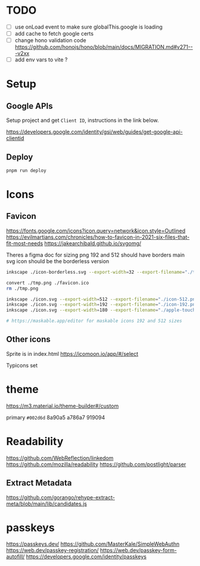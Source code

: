 # TODO

- [ ] use onLoad event to make sure globalThis.google is loading
- [ ] add cache to fetch google certs
- [ ] change hono validation code https://github.com/honojs/hono/blob/main/docs/MIGRATION.md#v271---v2xx
- [ ] add env vars to vite ?

# Setup

## Google APIs

Setup project and get `Client ID`, instructions in the link below.

https://developers.google.com/identity/gsi/web/guides/get-google-api-clientid

## Deploy

```bash
pnpm run deploy
```

# Icons

## Favicon

https://fonts.google.com/icons?icon.query=network&icon.style=Outlined
https://evilmartians.com/chronicles/how-to-favicon-in-2021-six-files-that-fit-most-needs
https://jakearchibald.github.io/svgomg/

Theres a figma doc for sizing
png 192 and 512 should have borders
main svg icon should be the borderless version

```bash
inkscape ./icon-borderless.svg --export-width=32 --export-filename="./tmp.png"

convert ./tmp.png ./favicon.ico
rm ./tmp.png

inkscape ./icon.svg --export-width=512 --export-filename="./icon-512.png"
inkscape ./icon.svg --export-width=192 --export-filename="./icon-192.png"
inkscape ./icon.svg --export-width=180 --export-filename="./apple-touch-icon.png"

# https://maskable.app/editor for maskable icons 192 and 512 sizes

```

## Other icons

Sprite is in index.html
https://icomoon.io/app/#/select

Typicons set

# theme

https://m3.material.io/theme-builder#/custom

primary `#002d6d`
8a90a5
a786a7
919094

# Readability

https://github.com/WebReflection/linkedom
https://github.com/mozilla/readability
https://github.com/postlight/parser

## Extract Metadata

https://github.com/gorango/rehype-extract-meta/blob/main/lib/candidates.js

# passkeys

https://passkeys.dev/
https://github.com/MasterKale/SimpleWebAuthn
https://web.dev/passkey-registration/
https://web.dev/passkey-form-autofill/
https://developers.google.com/identity/passkeys
